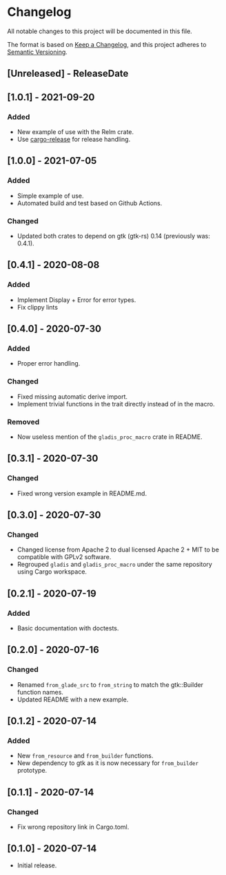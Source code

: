 # Changelog
All notable changes to this project will be documented in this file.

The format is based on [Keep a Changelog](https://keepachangelog.com/en/1.0.0/),
and this project adheres to [Semantic Versioning](https://semver.org/spec/v2.0.0.html).

<!-- next-header -->

## [Unreleased] - ReleaseDate

## [1.0.1] - 2021-09-20
### Added
- New example of use with the Relm crate.
- Use [cargo-release](https://github.com/crate-ci/cargo-release) for release
  handling.

## [1.0.0] - 2021-07-05
### Added
- Simple example of use.
- Automated build and test based on Github Actions.

### Changed
- Updated both crates to depend on gtk (gtk-rs) 0.14 (previously was: 0.4.1).

## [0.4.1] - 2020-08-08
### Added
- Implement Display + Error for error types.
- Fix clippy lints

## [0.4.0] - 2020-07-30
### Added
- Proper error handling.

### Changed
- Fixed missing automatic derive import.
- Implement trivial functions in the trait directly instead of in the macro.

### Removed
- Now useless mention of the `gladis_proc_macro` crate in README.

## [0.3.1] - 2020-07-30
### Changed
- Fixed wrong version example in README.md.

## [0.3.0] - 2020-07-30
### Changed
- Changed license from Apache 2 to dual licensed Apache 2 + MIT to be compatible
  with GPLv2 software.
- Regrouped `gladis` and `gladis_proc_macro` under the same repository using
  Cargo workspace.

## [0.2.1] - 2020-07-19
### Added
- Basic documentation with doctests.

## [0.2.0] - 2020-07-16
### Changed
- Renamed `from_glade_src` to `from_string` to match the gtk::Builder function
  names.
- Updated README with a new example.

## [0.1.2] - 2020-07-14
### Added
- New `from_resource` and `from_builder` functions.
- New dependency to gtk as it is now necessary for `from_builder`
  prototype.

## [0.1.1] - 2020-07-14
### Changed
- Fix wrong repository link in Cargo.toml.

## [0.1.0] - 2020-07-14

- Initial release.
